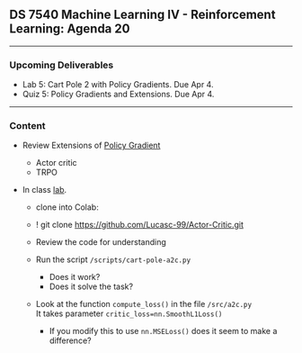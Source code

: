 ## DS 7540 Machine Learning IV - Reinforcement Learning: Agenda 20

  
---

### Upcoming Deliverables

- Lab 5: Cart Pole 2 with Policy Gradients. Due Apr 4.
- Quiz 5: Policy Gradients and Extensions. Due Apr 4.


---

### Content

- Review Extensions of [Policy Gradient](https://github.com/UVADS/reinforcement_learning/blob/main/08_policy_gradients_extensions/policy_gradients_extensions.ppt)
  - Actor critic
  - TRPO


- In class [lab](https://github.com/Lucasc-99/Actor-Critic/tree/master).

  - clone into Colab:
  - ! git clone https://github.com/Lucasc-99/Actor-Critic.git

  - Review the code for understanding
  - Run the script `/scripts/cart-pole-a2c.py`
    - Does it work?
    - Does it solve the task?

  - Look at the function `compute_loss()` in the file `/src/a2c.py`  
    It takes parameter `critic_loss=nn.SmoothL1Loss()`
    - If you modify this to use `nn.MSELoss()` does it seem to make a difference?     

